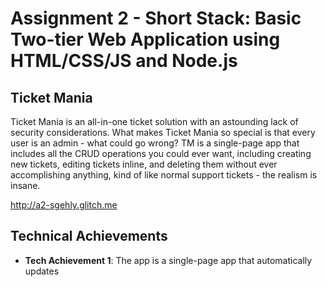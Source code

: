 Assignment 2 - Short Stack: Basic Two-tier Web Application using HTML/CSS/JS and Node.js  
===

## Ticket Mania
Ticket Mania is an all-in-one ticket solution with an astounding lack of security considerations. What makes Ticket Mania so special is that every user is an admin - what could go wrong? TM is a single-page app that includes all the CRUD operations you could ever want, including creating new tickets, editing tickets inline, and deleting them without ever accomplishing anything, kind of like normal support tickets - the realism is insane.

http://a2-sgehly.glitch.me

## Technical Achievements
- **Tech Achievement 1**: The app is a single-page app that automatically updates
